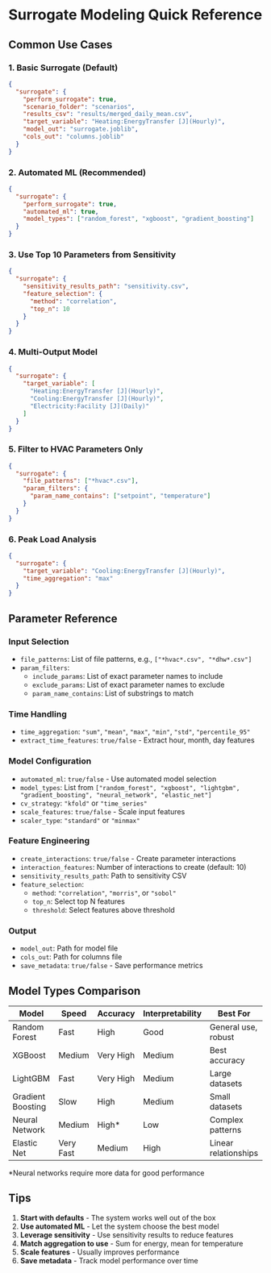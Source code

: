 # Surrogate Modeling Quick Reference

## Common Use Cases

### 1. Basic Surrogate (Default)
```json
{
  "surrogate": {
    "perform_surrogate": true,
    "scenario_folder": "scenarios",
    "results_csv": "results/merged_daily_mean.csv",
    "target_variable": "Heating:EnergyTransfer [J](Hourly)",
    "model_out": "surrogate.joblib",
    "cols_out": "columns.joblib"
  }
}
```

### 2. Automated ML (Recommended)
```json
{
  "surrogate": {
    "perform_surrogate": true,
    "automated_ml": true,
    "model_types": ["random_forest", "xgboost", "gradient_boosting"]
  }
}
```

### 3. Use Top 10 Parameters from Sensitivity
```json
{
  "surrogate": {
    "sensitivity_results_path": "sensitivity.csv",
    "feature_selection": {
      "method": "correlation",
      "top_n": 10
    }
  }
}
```

### 4. Multi-Output Model
```json
{
  "surrogate": {
    "target_variable": [
      "Heating:EnergyTransfer [J](Hourly)",
      "Cooling:EnergyTransfer [J](Hourly)",
      "Electricity:Facility [J](Daily)"
    ]
  }
}
```

### 5. Filter to HVAC Parameters Only
```json
{
  "surrogate": {
    "file_patterns": ["*hvac*.csv"],
    "param_filters": {
      "param_name_contains": ["setpoint", "temperature"]
    }
  }
}
```

### 6. Peak Load Analysis
```json
{
  "surrogate": {
    "target_variable": "Cooling:EnergyTransfer [J](Hourly)",
    "time_aggregation": "max"
  }
}
```

## Parameter Reference

### Input Selection
- `file_patterns`: List of file patterns, e.g., `["*hvac*.csv", "*dhw*.csv"]`
- `param_filters`:
  - `include_params`: List of exact parameter names to include
  - `exclude_params`: List of exact parameter names to exclude
  - `param_name_contains`: List of substrings to match

### Time Handling
- `time_aggregation`: `"sum"`, `"mean"`, `"max"`, `"min"`, `"std"`, `"percentile_95"`
- `extract_time_features`: `true/false` - Extract hour, month, day features

### Model Configuration
- `automated_ml`: `true/false` - Use automated model selection
- `model_types`: List from `["random_forest", "xgboost", "lightgbm", "gradient_boosting", "neural_network", "elastic_net"]`
- `cv_strategy`: `"kfold"` or `"time_series"`
- `scale_features`: `true/false` - Scale input features
- `scaler_type`: `"standard"` or `"minmax"`

### Feature Engineering
- `create_interactions`: `true/false` - Create parameter interactions
- `interaction_features`: Number of interactions to create (default: 10)
- `sensitivity_results_path`: Path to sensitivity CSV
- `feature_selection`:
  - `method`: `"correlation"`, `"morris"`, or `"sobol"`
  - `top_n`: Select top N features
  - `threshold`: Select features above threshold

### Output
- `model_out`: Path for model file
- `cols_out`: Path for columns file
- `save_metadata`: `true/false` - Save performance metrics

## Model Types Comparison

| Model | Speed | Accuracy | Interpretability | Best For |
|-------|-------|----------|------------------|----------|
| Random Forest | Fast | High | Good | General use, robust |
| XGBoost | Medium | Very High | Medium | Best accuracy |
| LightGBM | Fast | Very High | Medium | Large datasets |
| Gradient Boosting | Slow | High | Medium | Small datasets |
| Neural Network | Medium | High* | Low | Complex patterns |
| Elastic Net | Very Fast | Medium | High | Linear relationships |

*Neural networks require more data for good performance

## Tips

1. **Start with defaults** - The system works well out of the box
2. **Use automated ML** - Let the system choose the best model
3. **Leverage sensitivity** - Use sensitivity results to reduce features
4. **Match aggregation to use** - Sum for energy, mean for temperature
5. **Scale features** - Usually improves performance
6. **Save metadata** - Track model performance over time